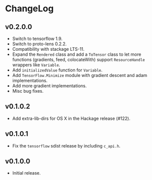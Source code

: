 # ChangeLog

## v0.2.0.0
- Switch to tensorflow 1.9.
- Switch to proto-lens 0.2.2.
- Compatibility with stackage LTS-11.
- Expand the `Rendered` class and add a `ToTensor` class to let more functions
  (gradients, feed, colocateWith) support `ResourceHandle` wrappers like
  `Variable`.
- Add `initializedValue` function for `Variable`.
- Add `TensorFlow.Minimize` module with gradient descent and adam implementations.
- Add more gradient implementations.
- Misc bug fixes.

## v0.1.0.2
- Add extra-lib-dirs for OS X in the Hackage release (#122).

## v0.1.0.1
- Fix the `tensorflow` sdist release by including `c_api.h`.

## v0.1.0.0
- Initial release.
